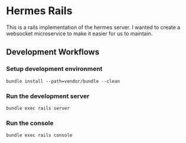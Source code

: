 # Hermes Rails

This is a rails implementation of the hermes server.
I wanted to create a websocket microservice to make
it easier for us to maintain.

## Development Workflows

### Setup development environment

``bundle install --path=vendor/bundle --clean``

### Run the development server

``bundle exec rails server``

### Run the console

``bundle exec rails console``
